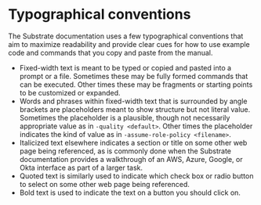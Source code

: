 # Typographical conventions

The Substrate documentation uses a few typographical conventions that aim to maximize readability and provide clear cues for how to use example code and commands that you copy and paste from the manual.

* Fixed-width text is meant to be typed or copied and pasted into a prompt or a file. Sometimes these may be fully formed commands that can be executed. Other times these may be fragments or starting points to be customized or expanded.
* Words and phrases within fixed-width text that is surrounded by angle brackets are placeholders meant to show structure but not literal value. Sometimes the placeholder is a plausible, though not necessarily appropriate value as in `-quality <default>`. Other times the placeholder indicates the kind of value as in `-assume-role-policy <filename>`.
* Italicized text elsewhere indicates a section or title on some other web page being referenced, as is commonly done when the Substrate documentation provides a walkthrough of an AWS, Azure, Google, or Okta interface as part of a larger task.
* Quoted text is similarly used to indicate which check box or radio button to select on some other web page being referenced.
* Bold text is used to indicate the text on a button you should click on.
